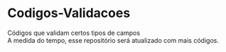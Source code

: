 # Codigos-Validacoes
Códigos que validam certos tipos de campos <br>
A medida do tempo, esse repositório será atualizado com mais códigos.
